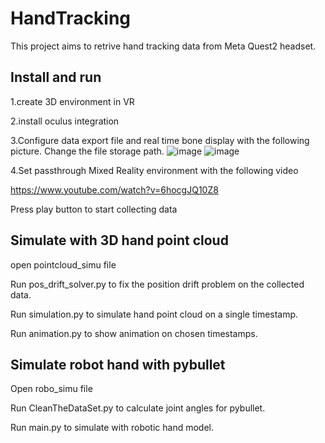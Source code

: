 # HandTracking
This project aims to retrive hand tracking data from Meta Quest2 headset.
## Install and run
1.create 3D environment in VR 

2.install oculus integration 

3.Configure data export file and real time bone display with the following picture. Change the file storage path.
![image](​https://github.com/JessicaWangCode/HandTracking/blob/main/MicrosoftTeams-image%20(1).png)
![image](https://github.com/JessicaWangCode/HandTracking/blob/main/MicrosoftTeams-image%20(2).png​​​)

4.Set passthrough Mixed Reality environment with the following video

https://www.youtube.com/watch?v=6hocgJQ10Z8

Press play button to start collecting data
## Simulate with 3D hand point cloud
open pointcloud_simu file

Run pos_drift_solver.py to fix the position drift problem on the collected data.

Run simulation.py to simulate hand point cloud on a single timestamp.

Run animation.py to show animation on chosen timestamps.

## Simulate robot hand with pybullet
Open robo_simu file

Run CleanTheDataSet.py to calculate joint angles for pybullet.

Run main.py to simulate with robotic hand model.
